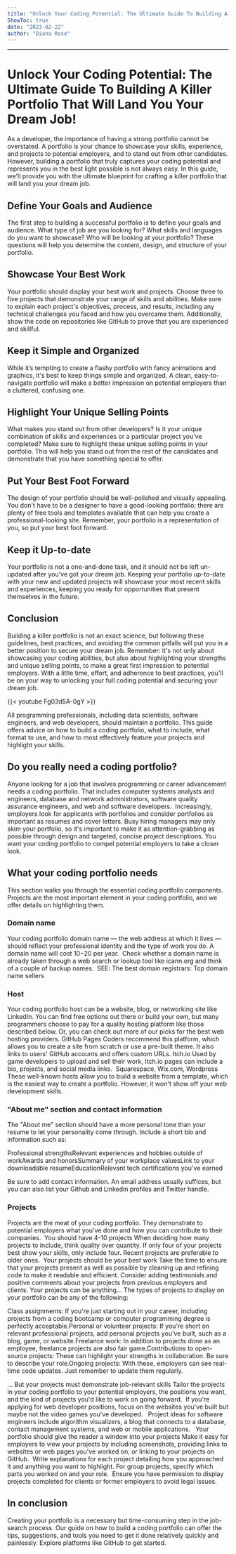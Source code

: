 ```yaml
---
title: "Unlock Your Coding Potential: The Ultimate Guide To Building A Killer Portfolio That Will Land You Your Dream Job!"
ShowToc: true 
date: "2023-02-22"
author: "Diana Rose"
---
```

*****
# Unlock Your Coding Potential: The Ultimate Guide To Building A Killer Portfolio That Will Land You Your Dream Job!

As a developer, the importance of having a strong portfolio cannot be overstated. A portfolio is your chance to showcase your skills, experience, and projects to potential employers, and to stand out from other candidates. However, building a portfolio that truly captures your coding potential and represents you in the best light possible is not always easy. In this guide, we'll provide you with the ultimate blueprint for crafting a killer portfolio that will land you your dream job.

## Define Your Goals and Audience

The first step to building a successful portfolio is to define your goals and audience. What type of job are you looking for? What skills and languages do you want to showcase? Who will be looking at your portfolio? These questions will help you determine the content, design, and structure of your portfolio.

## Showcase Your Best Work

Your portfolio should display your best work and projects. Choose three to five projects that demonstrate your range of skills and abilities. Make sure to explain each project's objectives, process, and results, including any technical challenges you faced and how you overcame them.  Additionally, show the code on repositories like GitHub to prove that you are experienced and skillful.

## Keep it Simple and Organized

While it’s tempting to create a flashy portfolio with fancy animations and graphics, it's best to keep things simple and organized. A clean, easy-to-navigate portfolio will make a better impression on potential employers than a cluttered, confusing one.

## Highlight Your Unique Selling Points

What makes you stand out from other developers? Is it your unique combination of skills and experiences or a particular project you’ve completed? Make sure to highlight these unique selling points in your portfolio. This will help you stand out from the rest of the candidates and demonstrate that you have something special to offer.

## Put Your Best Foot Forward

The design of your portfolio should be well-polished and visually appealing. You don't have to be a designer to have a good-looking portfolio; there are plenty of free tools and templates available that can help you create a professional-looking site. Remember, your portfolio is a representation of you, so put your best foot forward.

## Keep it Up-to-date

Your portfolio is not a one-and-done task, and it should not be left un-updated after you’ve got your dream job. Keeping your portfolio up-to-date with your new and updated projects will showcase your most recent skills and experiences, keeping you ready for opportunities that present themselves in the future.

## Conclusion

Building a killer portfolio is not an exact science, but following these guidelines, best practices, and avoiding the common pitfalls will put you in a better position to secure your dream job. Remember: it's not only about showcasing your coding abilities, but also about highlighting your strengths and unique selling points, to make a great first impression to potential employers. With a little time, effort, and adherence to best practices, you'll be on your way to unlocking your full coding potential and securing your dream job.

{{< youtube Fg03d5A-0gY >}} 



All programming professionals, including data scientists, software engineers, and web developers, should maintain a portfolio. This guide offers advice on how to build a coding portfolio, what to include, what format to use, and how to most effectively feature your projects and highlight your skills.

 
## Do you really need a coding portfolio?


Anyone looking for a job that involves programming or career advancement needs a coding portfolio. That includes computer systems analysts and engineers, database and network administrators, software quality assurance engineers, and web and software developers. 
Increasingly, employers look for applicants with portfolios and consider portfolios as important as resumes and cover letters.
Busy hiring managers may only skim your portfolio, so it's important to make it as attention-grabbing as possible through design and targeted, concise project descriptions. You want your coding portfolio to compel potential employers to take a closer look. 

 
## What your coding portfolio needs


This section walks you through the essential coding portfolio components. Projects are the most important element in your coding portfolio, and we offer details on highlighting them.

 
### Domain name


Your coding portfolio domain name — the web address at which it lives — should reflect your professional identity and the type of work you do. A domain name will cost $10-$20 per year. 
Check whether a domain name is already taken through a web search or lookup tool like icann.org and think of a couple of backup names. 
SEE: The best domain registrars: Top domain name sellers

 
### 
 
### Host


Your coding portfolio host can be a website, blog, or networking site like LinkedIn. You can find free options out there or build your own, but many programmers choose to pay for a quality hosting platform like those described below.
Or, you can check out more of our picks for the best web hosting providers.
GitHub Pages
Coders recommend this platform, which allows you to create a site from scratch or use a pre-built theme. It also links to users' GitHub accounts and offers custom URLs.
Itch.io
Used by game developers to upload and sell their work, Itch.io pages can include a bio, projects, and social media links. 
Squarespace, Wix.com, Wordpress 
These well-known hosts allow you to build a website from a template, which is the easiest way to create a portfolio. However, it won't show off your web development skills. 

 
### "About me" section and contact information


The "About me" section should have a more personal tone than your resume to let your personality come through. Include a short bio and information such as: 

 
Professional strengthsRelevant experiences and hobbies outside of workAwards and honorsSummary of your workplace valuesLink to your downloadable resumeEducationRelevant tech certifications you've earned


Be sure to add contact information. An email address usually suffices, but you can also list your Github and Linkedin profiles and Twitter handle. 

 
### Projects


Projects are the meat of your coding portfolio. They demonstrate to potential employers what you've done and how you can contribute to their companies. 
You should have 4-10 projects
When deciding how many projects to include, think quality over quantity. If only four of your projects best show your skills, only include four. Recent projects are preferable to older ones. 
Your projects should be your best work
Take the time to ensure that your projects present as well as possible by cleaning up and refining code to make it readable and efficient. Consider adding testimonials and positive comments about your projects from previous employers and clients.
Your projects can be anything…
The types of projects to display on your portfolio can be any of the following:

 
Class assignments: If you're just starting out in your career, including projects from a coding bootcamp or computer programming degree is perfectly acceptable.Personal or volunteer projects: If you're short on relevant professional projects, add personal projects you've built, such as a blog, game, or website.Freelance work: In addition to projects done as an employee, freelance projects are also fair game.Contributions to open-source projects: These can highlight your strengths in collaboration. Be sure to describe your role.Ongoing projects: With these, employers can see real-time code updates. Just remember to update them regularly.


… But your projects must demonstrate job-relevant skills
Tailor the projects in your coding portfolio to your potential employers, the positions you want, and the kind of projects you'd like to work on going forward. 
If you're applying for web developer positions, focus on the websites you've built but maybe not the video games you've developed.  
Project ideas for software engineers include algorithm visualizers, a blog that connects to a database, contact management systems, and web or mobile applications.  
Your portfolio should give the reader a window into your projects
Make it easy for employers to view your projects by including screenshots, providing links to websites or web pages you've worked on, or linking to your projects on GitHub. 
Write explanations for each project detailing how you approached it and anything you want to highlight. For group projects, specify which parts you worked on and your role. 
Ensure you have permission to display projects completed for clients or former employers to avoid legal issues.  

 
## In conclusion


Creating your portfolio is a necessary but time-consuming step in the job-search process. Our guide on how to build a coding portfolio can offer the tips, suggestions, and tools you need to get it done relatively quickly and painlessly. Explore platforms like GitHub to get started.   




